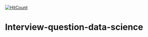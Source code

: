 [![HitCount](http://hits.dwyl.com/kuldeep27396/interview-question-data-science-git.svg)](http://hits.dwyl.com/kuldeep27396/interview-question-data-science-git)

# Interview-question-data-science
